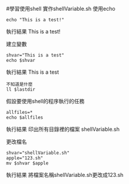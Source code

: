 #學習使用shell
實作shellVariable.sh
使用echo
```shell
echo "This is a test!"
```
執行結果
This is a test!

建立變數
```shell
shvar="This is a test"
echo $shvar
```
執行結果
This is a test

```shell
不知道是什麼
ll $lastdir
```

假設要使用shell的程序執行的任務
```shell
allfiles=*
echo $allfiles
```
執行結果
印出所有目錄裡的檔案
shellVariable.sh

更改檔名
```shell
shvar="shellVariable.sh"
apple="123.sh"
mv $shvar $apple
```
執行結果
將檔案名稱shellVariable.sh更改成123.sh
